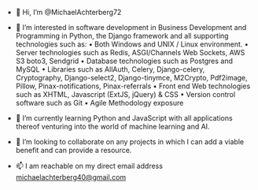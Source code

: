 - 👋 Hi, I’m @MichaelAchterberg72

- 👀 I’m interested in software development in Business Development and Programming in Python, the Django framework and all supporting technologies such as:
•	Both Windows and UNIX / Linux environment.
•	Server technologies such as Redis, ASGI/Channels Web Sockets, AWS S3 boto3, Sendgrid
•	Database technologies such as Postgres and MySQL
•	Libraries such as AllAuth, Celery, Django-celery, Cryptography, Django-select2, Django-tinymce, M2Crypto, Pdf2image, Pillow, Pinax-notifications, Pinax-referrals
•	Front end Web technologies such as XHTML, Javascript (ExtJS, jQuery) & CSS
•	Version control software such as Git
•	Agile Methodology exposure

- 🌱 I’m currently learning Python and JavaScript with all applications thereof venturing into the world of machine learning and AI.

- 💞️ I’m looking to collaborate on any projects in which I can add a viable benefit and can provide a resource.

- 📫 I am reachable on my direct email address michaelachterberg40@gmail.com

<!---
MichaelAchterberg72/MichaelAchterberg72 is a ✨ special ✨ repository because its `README.md` (this file) appears on your GitHub profile.
You can click the Preview link to take a look at your changes.
--->
